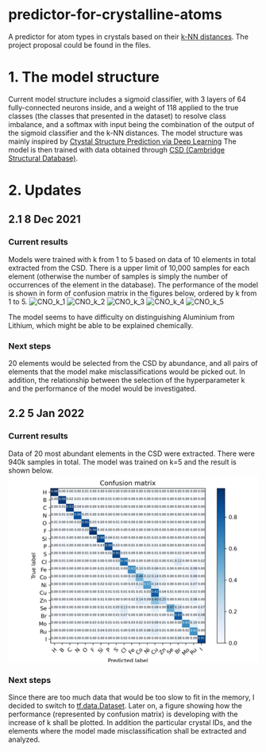 # predictor-for-crystalline-atoms
A predictor for atom types in crystals based on their [k-NN distances](https://en.wikipedia.org/wiki/K-nearest_neighbors_algorithm).
The project proposal could be found in the files.

# 1. The model structure
Current model structure includes a sigmoid classifier, with 3 layers of 64 fully-connected neurons inside, and a weight of 118 applied to the true classes (the classes that presented in the dataset) to resolve class imbalance, and a softmax with input being the combination of the output of the sigmoid classifier and the k-NN distances. The model structure was mainly inspired by [Ctystal Structure Prediction via Deep Learning](https://pubs.acs.org/doi/abs/10.1021/jacs.8b03913) The model is then trained with data obtained through [CSD (Cambridge Structural Database)](https://www.ccdc.cam.ac.uk/solutions/csd-core/components/csd/). 

# 2. Updates
## 2.1 8 Dec 2021
### Current results
Models were trained with k from 1 to 5 based on data of 10 elements in total extracted from the CSD. There is a upper limit of 10,000 samples for each element (otherwise the number of samples is simply the number of occurrences of the element in the database). The performance of the model is shown in form of confusion matrix in the figures below, ordered by k from 1 to 5.
![CNO_k_1](https://user-images.githubusercontent.com/52390858/145274061-66dfe235-a073-4410-8d03-ae9e66bbf47d.jpg)
![CNO_k_2](https://user-images.githubusercontent.com/52390858/145274073-ec1d8237-32f4-45b8-b3a0-5e04a9f0969e.jpg)
![CNO_k_3](https://user-images.githubusercontent.com/52390858/145274087-684cddae-17c3-44fc-b243-5591e27077ee.jpg)
![CNO_k_4](https://user-images.githubusercontent.com/52390858/145274094-c9216d0a-0f92-4a78-8b28-15ac76014982.jpg)
![CNO_k_5](https://user-images.githubusercontent.com/52390858/145274102-cbb57baa-e3e0-4d7b-9066-1b252f4d57dc.jpg)

The model seems to have difficulty on distinguishing Aluminium from Lithium, which might be able to be explained chemically. 

### Next steps 
20 elements would be selected from the CSD by abundance, and all pairs of elements that the model make misclassifications would be picked out. In addition, the relationship between the selection of the hyperparameter k and the performance of the model would be investigated.

## 2.2 5 Jan 2022
### Current results
Data of 20 most abundant elements in the CSD were extracted. There were 940k samples in total. The model was trained on k=5 and the result is shown below.
![top20.jpg](top_20_k_5.jpg)

### Next steps
Since there are too much data that would be too slow to fit in the memory, I decided to switch to [tf.data.Dataset](https://www.tensorflow.org/api_docs/python/tf/data/Dataset). Later on, a figure showing how the performance (represented by confusion matrix) is developing with the increase of k shall be plotted. In addition the particular crystal IDs, and the elements where the model made misclassification shall be extracted and analyzed. 




